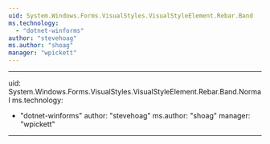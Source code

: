```yaml
---
uid: System.Windows.Forms.VisualStyles.VisualStyleElement.Rebar.Band
ms.technology: 
  - "dotnet-winforms"
author: "stevehoag"
ms.author: "shoag"
manager: "wpickett"
---
```


---
uid: System.Windows.Forms.VisualStyles.VisualStyleElement.Rebar.Band.Normal
ms.technology: 
  - "dotnet-winforms"
author: "stevehoag"
ms.author: "shoag"
manager: "wpickett"
---
